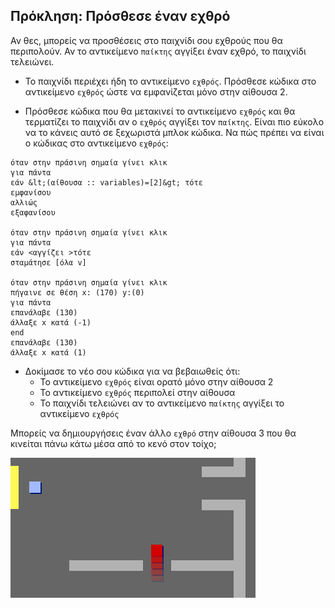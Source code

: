 ## Πρόκληση: Πρόσθεσε έναν εχθρό

Αν θες, μπορείς να προσθέσεις στο παιχνίδι σου εχθρούς που θα περιπολούν. Αν το αντικείμενο `παίκτης` αγγίξει έναν εχθρό, το παιχνίδι τελειώνει.

+ Το παιχνίδι περιέχει ήδη το αντικείμενο `εχθρός`. Πρόσθεσε κώδικα στο αντικείμενο `εχθρός` ώστε να εμφανίζεται μόνο στην αίθουσα 2.

+ Πρόσθεσε κώδικα που θα μετακινεί το αντικείμενο `εχθρός` και θα τερματίζει το παιχνίδι αν ο `εχθρός` αγγίξει τον `παίκτης`. Είναι πιο εύκολο να το κάνεις αυτό σε ξεχωριστά μπλοκ κώδικα. Να πώς πρέπει να είναι ο κώδικας στο αντικείμενο `εχθρός`:

```blocks3
όταν στην πράσινη σημαία γίνει κλικ
για πάντα
εάν &lt;(αίθουσα :: variables)=[2]&gt; τότε
εμφανίσου
αλλιώς
εξαφανίσου

όταν στην πράσινη σημαία γίνει κλικ
για πάντα
εάν <αγγίζει >τότε
σταμάτησε [όλα v]

όταν στην πράσινη σημαία γίνει κλικ
πήγαινε σε θέση x: (170) y:(0)
για πάντα
επανάλαβε (130)
άλλαξε x κατά (-1)
end
επανάλαβε (130)
άλλαξε x κατά (1)
```

+ Δοκίμασε το νέο σου κώδικα για να βεβαιωθείς ότι: 
    + Το αντικείμενο `εχθρός` είναι ορατό μόνο στην αίθουσα 2
    + Το αντικείμενο `εχθρός` περιπολεί στην αίθουσα
    + Το παιχνίδι τελειώνει αν το αντικείμενο `παίκτης` αγγίξει το αντικείμενο `εχθρός`

Μπορείς να δημιουργήσεις έναν άλλο `εχθρό` στην αίθουσα 3 που θα κινείται πάνω κάτω μέσα από το κενό στον τοίχο;

![στιγμιότυπο οθόνης](images/world-enemy2.png)